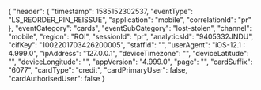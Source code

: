 {
   "header": {
      "timestamp": 1585152302537,
      "eventType": "LS_REORDER_PIN_REISSUE",
      "application": "mobile",
      "correlationId": "pr"
   },
   "eventCategory": "cards",
   "eventSubCategory": "lost-stolen",
   "channel": "mobile",
   "region": "ROI",
   "sessionId": "pr",
   "analyticsId": "9405332JNDU",
   "cifKey": "1002201703426200005",
   "staffId": "",
   "userAgent": "iOS-12.1 : 4.999.0",
   "ipAddress": "127.0.0.1",
   "deviceTimezone": "",
   "deviceLatitude": "",
   "deviceLongitude": "",
   "appVersion": "4.999.0",
   "page": "",
   "cardSuffix": "6077",
   "cardType": "credit",
   "cardPrimaryUser": false,
   "cardAuthorisedUser": false
}
